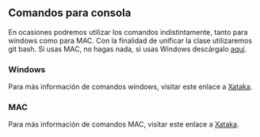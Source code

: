 ## Comandos para consola
En ocasiones podremos utilizar los comandos indistintamente, tanto para windows como para MAC. Con la finalidad de unificar la clase utilizaremos git bash. Si usas MAC, no hagas nada, si usas Windows descárgalo [aquí](https://gitforwindows.org/).

### Windows
Para más información de comandos windows, visitar este enlace a [Xataka](https://www.xataka.com/basics/comandos-basicos-para-dar-tus-primeros-pasos-consola-windows-cmd).

### MAC
Para más información de comandos MAC, visitar este enlace a [Xataka](https://www.xataka.com/basics/39-comandos-basicos-para-dar-tus-primeros-pasos-terminal-macos).
